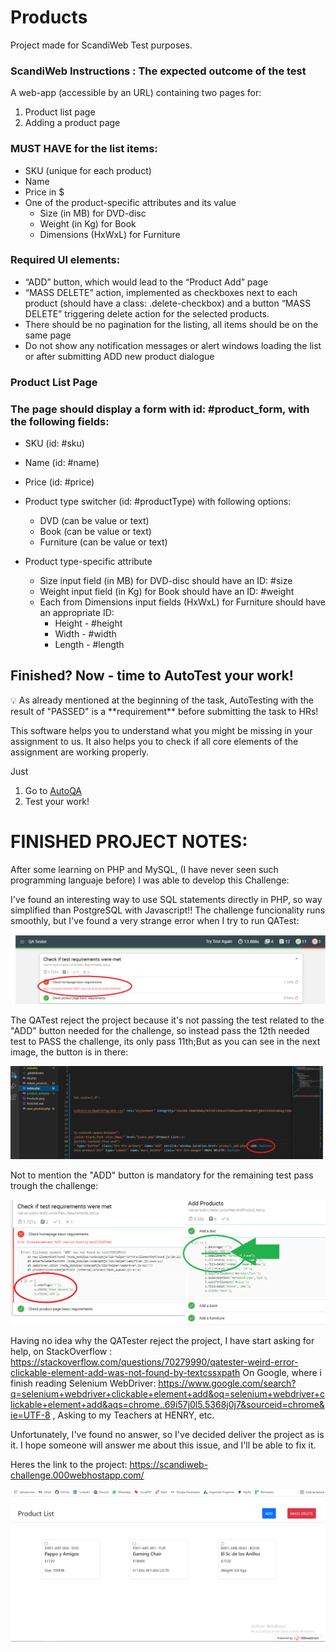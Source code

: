 # Products
 Project made for ScandiWeb Test purposes.

### ScandiWeb Instructions : The expected outcome of the test

A web-app (accessible by an URL) containing two pages for:

1. Product list page
2. Adding a product page

### MUST HAVE for the list items:

- SKU (unique for each product)
- Name
- Price in $
- One of the product-specific attributes and its value
    - Size (in MB) for DVD-disc
    - Weight (in Kg) for Book
    - Dimensions (HxWxL) for Furniture

### Required UI elements:

- “ADD” button, which would lead to the “Product Add” page
- “MASS DELETE” action, implemented as checkboxes next to each product (should have a class: .delete-checkbox) and a button “MASS DELETE” triggering delete action for the selected products.
- There should be no pagination for the listing, all items should be on the same page
- Do not show any notification messages or alert windows loading the list or after submitting ADD new product dialogue


###   Product List Page 

### The page should display a form with id: #product_form, with the following fields:

- SKU (id: #sku)
- Name (id: #name)
- Price (id: #price)

- Product type switcher (id: #productType) with following options:
    - DVD (can be value or text)
    - Book (can be value or text)
    - Furniture (can be value or text)
    
- Product type-specific attribute
    - Size input field (in MB) for DVD-disc should have an ID: #size
    - Weight input field (in Kg) for Book should have an ID: #weight
    - Each from Dimensions input fields (HxWxL) for Furniture should have an appropriate ID:
        - Height - #height
        - Width - #width
        - Length - #length

## Finished? Now - time to AutoTest your work!

<aside>
💡 As already mentioned at the beginning of the task, AutoTesting with the result of "PASSED" is a **requirement** before submitting the task to HRs!

</aside>

This software helps you to understand what you might be missing in your assignment to us. It also helps you to check if all core elements of the assignment are working properly.

Just

1. Go to [AutoQA](http://165.227.98.170/)
2. Test your work!

# FINISHED PROJECT NOTES:

After some learning on PHP and MySQL, (I have never seen such programming languaje before) I was able to develop this Challenge:

I've found an interesting way to use SQL statements directly in PHP, so way simplified than PostgreSQL with Javascript!!
The challenge funcionality runs smoothly, but I've found a very strange error when I try to run QATest:

<img src="./ADD_ERROR.png" alt="Img not found!">

The QATest reject the project because it's not passing the test related to the "ADD" button needed for the challenge, so instead pass the 12th needed test to PASS the challenge, its only pass 11th;But as you can see in the next image, the button is in there:

<img src="./add.png" alt="Img not found!">

Not to mention the "ADD" button is mandatory for the remaining test pass trough the challenge:

<img src="./qatest.png" alt="Img not found!">

Having no idea why the QATester reject the project, I have start asking for help, on StackOverflow : https://stackoverflow.com/questions/70279990/qatester-weird-error-clickable-element-add-was-not-found-by-textcssxpath 
On Google, where i finish reading Selenium WebDriver: https://www.google.com/search?q=selenium+webdriver+clickable+element+add&oq=selenium+webdriver+clickable+element+add&aqs=chrome..69i57j0l5.5368j0j7&sourceid=chrome&ie=UTF-8 , Asking to my Teachers at HENRY, etc. 


Unfortunately, I've found no answer, so I've decided deliver the project as is it. I hope someone will answer me about this issue, and I'll be able to fix it.

Heres the link to the project:
https://scandiweb-challenge.000webhostapp.com/


<img src="./scandinavia.png" alt="Img not found!">